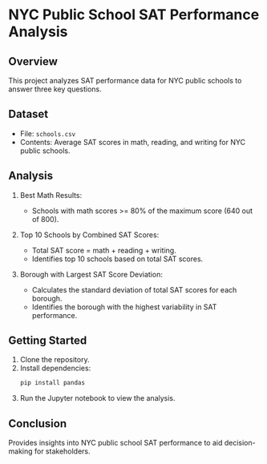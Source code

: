 # NYC Public School SAT Performance Analysis

## Overview

This project analyzes SAT performance data for NYC public schools to answer three key questions.

## Dataset

- File: `schools.csv`
- Contents: Average SAT scores in math, reading, and writing for NYC public schools.

## Analysis

1. Best Math Results:
   - Schools with math scores >= 80% of the maximum score (640 out of 800).

2. Top 10 Schools by Combined SAT Scores:
   - Total SAT score = math + reading + writing.
   - Identifies top 10 schools based on total SAT scores.

3. Borough with Largest SAT Score Deviation:
   - Calculates the standard deviation of total SAT scores for each borough.
   - Identifies the borough with the highest variability in SAT performance.

## Getting Started

1. Clone the repository.
2. Install dependencies:
   ```bash
   pip install pandas
   ```
3. Run the Jupyter notebook to view the analysis.

## Conclusion

Provides insights into NYC public school SAT performance to aid decision-making for stakeholders.
